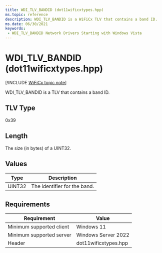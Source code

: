 ```yaml
---
title: WDI_TLV_BANDID (dot11wificxtypes.hpp)
ms.topic: reference
description: WDI_TLV_BANDID is a WiFiCx TLV that contains a band ID.
ms.date: 06/30/2021
keywords:
 - WDI_TLV_BANDID Network Drivers Starting with Windows Vista
---
```


# WDI\_TLV\_BANDID (dot11wificxtypes.hpp)

[!INCLUDE [WiFiCx topic note](../includes/wificx-version-warning.md)]


WDI\_TLV\_BANDID is a TLV that contains a band ID.

## TLV Type


0x39

## Length


The size (in bytes) of a UINT32.

## Values


| Type   | Description                  |
|--------|------------------------------|
| UINT32 | The identifier for the band. |

 

## Requirements

|Requirement|Value|
|--- |--- |
|Minimum supported client|Windows 11|
|Minimum supported server|Windows Server 2022|
|Header|dot11wificxtypes.hpp|

 

 




